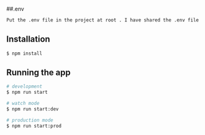 ##.env
```bash
Put the .env file in the project at root . I have shared the .env file in email.
```
## Installation

```bash
$ npm install
```

## Running the app

```bash
# development
$ npm run start

# watch mode
$ npm run start:dev

# production mode
$ npm run start:prod
```

